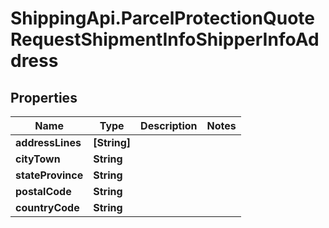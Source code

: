 # ShippingApi.ParcelProtectionQuoteRequestShipmentInfoShipperInfoAddress

## Properties

Name | Type | Description | Notes
------------ | ------------- | ------------- | -------------
**addressLines** | **[String]** |  | 
**cityTown** | **String** |  | 
**stateProvince** | **String** |  | 
**postalCode** | **String** |  | 
**countryCode** | **String** |  | 


